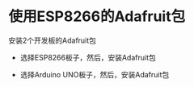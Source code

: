 # 使用ESP8266的Adafruit包

安装2个开发板的Adafruit包

* 选择ESP8266板子，然后，安装Adafruit包

* 选择Arduino UNO板子，然后，安装Adafruit包